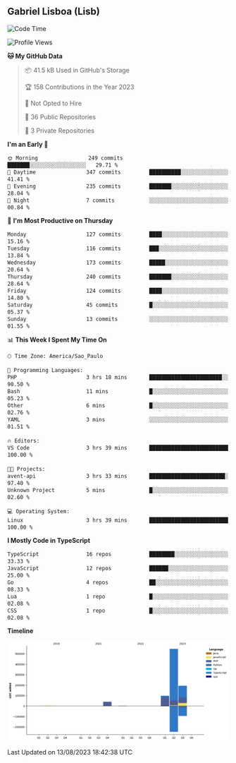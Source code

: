 ## Gabriel Lisboa (Lisb)

<!--START_SECTION:waka-->
![Code Time](http://img.shields.io/badge/Code%20Time-134%20hrs%2017%20mins-blue)

![Profile Views](http://img.shields.io/badge/Profile%20Views-0-blue)

**🐱 My GitHub Data** 

> 📦 41.5 kB Used in GitHub's Storage 
 > 
> 🏆 158 Contributions in the Year 2023
 > 
> 🚫 Not Opted to Hire
 > 
> 📜 36 Public Repositories 
 > 
> 🔑 3 Private Repositories 
 > 
**I'm an Early 🐤** 

```text
🌞 Morning                249 commits         ███████░░░░░░░░░░░░░░░░░░   29.71 % 
🌆 Daytime                347 commits         ██████████░░░░░░░░░░░░░░░   41.41 % 
🌃 Evening                235 commits         ███████░░░░░░░░░░░░░░░░░░   28.04 % 
🌙 Night                  7 commits           ░░░░░░░░░░░░░░░░░░░░░░░░░   00.84 % 
```
📅 **I'm Most Productive on Thursday** 

```text
Monday                   127 commits         ████░░░░░░░░░░░░░░░░░░░░░   15.16 % 
Tuesday                  116 commits         ███░░░░░░░░░░░░░░░░░░░░░░   13.84 % 
Wednesday                173 commits         █████░░░░░░░░░░░░░░░░░░░░   20.64 % 
Thursday                 240 commits         ███████░░░░░░░░░░░░░░░░░░   28.64 % 
Friday                   124 commits         ████░░░░░░░░░░░░░░░░░░░░░   14.80 % 
Saturday                 45 commits          █░░░░░░░░░░░░░░░░░░░░░░░░   05.37 % 
Sunday                   13 commits          ░░░░░░░░░░░░░░░░░░░░░░░░░   01.55 % 
```


📊 **This Week I Spent My Time On** 

```text
🕑︎ Time Zone: America/Sao_Paulo

💬 Programming Languages: 
PHP                      3 hrs 18 mins       ███████████████████████░░   90.50 % 
Bash                     11 mins             █░░░░░░░░░░░░░░░░░░░░░░░░   05.23 % 
Other                    6 mins              █░░░░░░░░░░░░░░░░░░░░░░░░   02.76 % 
YAML                     3 mins              ░░░░░░░░░░░░░░░░░░░░░░░░░   01.51 % 

🔥 Editors: 
VS Code                  3 hrs 39 mins       █████████████████████████   100.00 % 

🐱‍💻 Projects: 
avent-api                3 hrs 33 mins       ████████████████████████░   97.40 % 
Unknown Project          5 mins              █░░░░░░░░░░░░░░░░░░░░░░░░   02.60 % 

💻 Operating System: 
Linux                    3 hrs 39 mins       █████████████████████████   100.00 % 
```

**I Mostly Code in TypeScript** 

```text
TypeScript               16 repos            ████████░░░░░░░░░░░░░░░░░   33.33 % 
JavaScript               12 repos            ██████░░░░░░░░░░░░░░░░░░░   25.00 % 
Go                       4 repos             ██░░░░░░░░░░░░░░░░░░░░░░░   08.33 % 
Lua                      1 repo              █░░░░░░░░░░░░░░░░░░░░░░░░   02.08 % 
CSS                      1 repo              █░░░░░░░░░░░░░░░░░░░░░░░░   02.08 % 
```



**Timeline**

![Lines of Code chart](https://raw.githubusercontent.com/tenlisboa/tenlisboa/main/assets/bar_graph.png)


 Last Updated on 13/08/2023 18:42:38 UTC
<!--END_SECTION:waka-->
